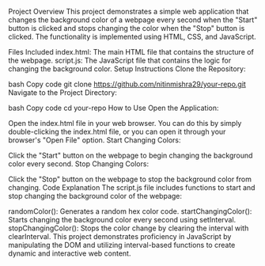 Project Overview
This project demonstrates a simple web application that changes the background color of a webpage every second when the "Start" button is clicked and stops changing the color when the "Stop" button is clicked. The functionality is implemented using HTML, CSS, and JavaScript.

Files Included
index.html: The main HTML file that contains the structure of the webpage.
script.js: The JavaScript file that contains the logic for changing the background color.
Setup Instructions
Clone the Repository:

bash
Copy code
git clone https://github.com/nitinmishra29/your-repo.git
Navigate to the Project Directory:

bash
Copy code
cd your-repo
How to Use
Open the Application:

Open the index.html file in your web browser.
You can do this by simply double-clicking the index.html file, or you can open it through your browser's "Open File" option.
Start Changing Colors:

Click the "Start" button on the webpage to begin changing the background color every second.
Stop Changing Colors:

Click the "Stop" button on the webpage to stop the background color from changing.
Code Explanation
The script.js file includes functions to start and stop changing the background color of the webpage:

randomColor(): Generates a random hex color code.
startChangingColor(): Starts changing the background color every second using setInterval.
stopChangingColor(): Stops the color change by clearing the interval with clearInterval.
This project demonstrates proficiency in JavaScript by manipulating the DOM and utilizing interval-based functions to create dynamic and interactive web content.

